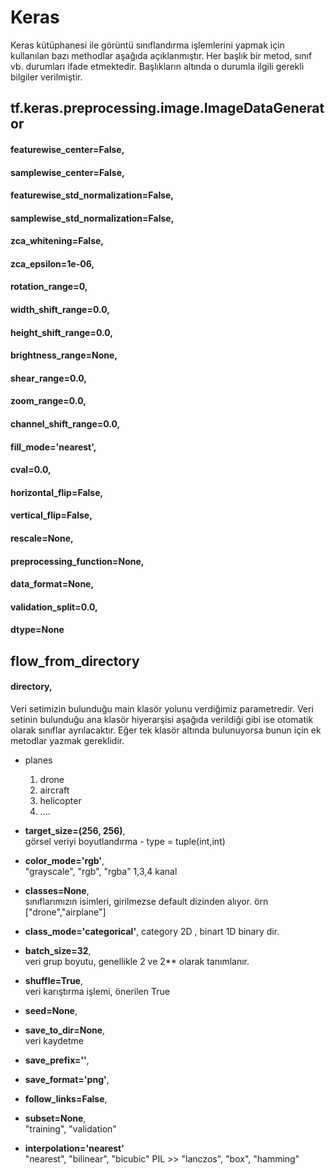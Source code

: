 # Keras

Keras kütüphanesi ile görüntü sınıflandırma işlemlerini yapmak için kullanılan bazı methodlar aşağıda açıklanmıştır. Her başlık bir metod, sınıf vb. durumları ifade etmektedir. Başlıkların altında o durumla ilgili gerekli bilgiler verilmiştir.

## tf.keras.preprocessing.image.ImageDataGenerator

#### featurewise_center=False,
#### samplewise_center=False,
#### featurewise_std_normalization=False,
#### samplewise_std_normalization=False,
#### zca_whitening=False,
#### zca_epsilon=1e-06,
#### rotation_range=0,
#### width_shift_range=0.0,
#### height_shift_range=0.0,
#### brightness_range=None,
#### shear_range=0.0,
#### zoom_range=0.0,
#### channel_shift_range=0.0,
#### fill_mode='nearest',
#### cval=0.0,
#### horizontal_flip=False,
#### vertical_flip=False,
#### rescale=None,
#### preprocessing_function=None,
#### data_format=None,
#### validation_split=0.0,
#### dtype=None


## flow_from_directory

#### directory,                
Veri setimizin bulunduğu main klasör yolunu verdiğimiz parametredir. Veri setinin bulunduğu ana klasör hiyerarşisi aşağıda verildiği gibi ise otomatik olarak sınıflar ayrılacaktır. Eğer tek klasör altında bulunuyorsa bunun için ek metodlar yazmak gereklidir.
* planes
    1. drone
    2. aircraft
    3. helicopter
    4. ....
  
* **target_size=(256, 256)**,   
görsel veriyi boyutlandırma - type = tuple(int,int)
* **color_mode='rgb'**,         
"grayscale", "rgb", "rgba" 1,3,4 kanal 
* **classes=None**,             
sınıflarımızın isimleri, girilmezse default dizinden alıyor. örn ["drone","airplane"]
* **class_mode='categorical'**, 
category 2D , binart 1D binary dir.
* **batch_size=32**,            
veri grup boyutu, genellikle 2 ve 2** olarak tanımlanır.
* **shuffle=True**,             
veri karıştırma işlemi, önerilen True
* **seed=None**,
* **save_to_dir=None**,         
veri kaydetme
* **save_prefix=''**,           
* **save_format='png'**,        
* **follow_links=False**,     
* **subset=None**,              
"training", "validation" 
* **interpolation='nearest'**  
"nearest", "bilinear", "bicubic" PIL >> "lanczos", "box", "hamming" 